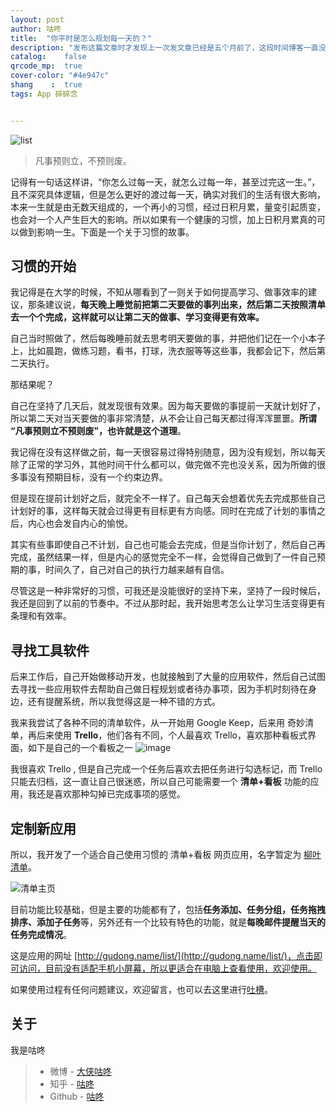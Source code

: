 ```yaml
---
layout: post
author: 咕咚
title:  "你平时是怎么规划每一天的？"
description: "发布这篇文章时才发现上一次发文章已经是五个月前了，这段时间博客一直没怎么搭理，日志也没怎么写，主要是工作+生活确实是有很多事。最近根据个人需求开发了一个清单+看板的应用-柳叶清单，使用 Vue+Leancloud 学习开发一个完成的前端应用，这真是一个有意思的事情，既可以学习技术，还可以解决自己的问题，还能满足自己的好奇心，这篇文章就是自己为什么要开发的初衷。"
catalog:    false
qrcode_mp:  true
cover-color: "#4e947c"
shang    :  true
tags: App 碎碎念


---
```


![list](http://upload-images.jianshu.io/upload_images/588640-fa6dc005e8614404.jpg?imageMogr2/auto-orient/strip%7CimageView2/2/w/1240)

>凡事预则立，不预则废。

记得有一句话这样讲，“你怎么过每一天，就怎么过每一年，甚至过完这一生。”，且不深究具体逻辑，但是怎么更好的渡过每一天，确实对我们的生活有很大影响，本来一生就是由无数天组成的，一个再小的习惯，经过日积月累，量变引起质变，也会对一个人产生巨大的影响。所以如果有一个健康的习惯，加上日积月累真的可以做到影响一生。下面是一个关于习惯的故事。

## 习惯的开始

我记得是在大学的时候，不知从哪看到了一则关于如何提高学习、做事效率的建议，那条建议说，**每天晚上睡觉前把第二天要做的事列出来，然后第二天按照清单去一个个完成，这样就可以让第二天的做事、学习变得更有效率。**

自己当时照做了，然后每晚睡前就去思考明天要做的事，并把他们记在一个小本子上，比如晨跑，做练习题，看书，打球，洗衣服等等这些事，我都会记下，然后第二天执行。

那结果呢？

自己在坚持了几天后，就发现很有效果。因为每天要做的事提前一天就计划好了，所以第二天对当天要做的事非常清楚，从不会让自己每天都过得浑浑噩噩。**所谓 “凡事预则立不预则废”，也许就是这个道理**。

我记得在没有这样做之前，每一天很容易过得特别随意，因为没有规划，所以每天除了正常的学习外，其他时间干什么都可以，做完做不完也没关系，因为所做的很多事没有预期目标，没有一个约束边界。

但是现在提前计划好之后，就完全不一样了。自己每天会想着优先去完成那些自己计划好的事，这样每天就会过得更有目标更有方向感。同时在完成了计划的事情之后，内心也会发自内心的愉悦。

其实有些事即使自己不计划，自己也可能会去完成，但是当你计划了，然后自己再完成，虽然结果一样，但是内心的感觉完全不一样，会觉得自己做到了一件自己预期的事，时间久了，自己对自己的执行力越来越有自信。

尽管这是一种非常好的习惯，可我还是没能很好的坚持下来，坚持了一段时候后，我还是回到了以前的节奏中。不过从那时起，我开始思考怎么让学习生活变得更有条理和有效率。

## 寻找工具软件

后来工作后，自己开始做移动开发，也就接触到了大量的应用软件，然后自己试图去寻找一些应用软件去帮助自己做日程规划或者待办事项，因为手机时刻待在身边，还有提醒系统，所以我觉得这是一种不错的方式。

我来我尝试了各种不同的清单软件，从一开始用 Google Keep，后来用 奇妙清单，再后来使用 **Trello**，他们各有不同，个人最喜欢 Trello，喜欢那种看板式界面，如下是自己的一个看板之一
![image](http://upload-images.jianshu.io/upload_images/588640-2af8d9b1a41b15ef.jpg?imageMogr2/auto-orient/strip%7CimageView2/2/w/1240)

我很喜欢 Trello , 但是自己完成一个任务后喜欢去把任务进行勾选标记，而 Trello 只能去归档，这一直让自己很迷惑，所以自己可能需要一个 **清单+看板** 功能的应用，我还是喜欢那种勾掉已完成事项的感觉。

## 定制新应用

所以，我开发了一个适合自己使用习惯的 清单+看板 网页应用，名字暂定为 [柳叶清单](http://gudong.name/list/)。

![清单主页](http://upload-images.jianshu.io/upload_images/588640-d4a3c070d71457f0.jpg?imageMogr2/auto-orient/strip%7CimageView2/2/w/1240)

目前功能比较基础，但是主要的功能都有了，包括**任务添加、任务分组，任务拖拽排序、添加子任务**等，另外还有一个比较有特色的功能，就是**每晚邮件提醒当天的任务完成情况**。

这是应用的网址 [http://gudong.name/list/](http://gudong.name/list/)，点击即可访问，目前没有适配手机小屏幕，所以更适合在电脑上查看使用，欢迎使用。

如果使用过程有任何问题建议，欢迎留言，也可以去这里进行[吐槽](http://support.qq.com/products/30228)。

## 关于
我是咕咚
> * 微博 - [大侠咕咚](https://weibo.com/maoruibin)
> * 知乎 - [咕咚](https://www.zhihu.com/people/maoruibin/activities)
> * Github - [咕咚](https://github.com/maoruibin)

